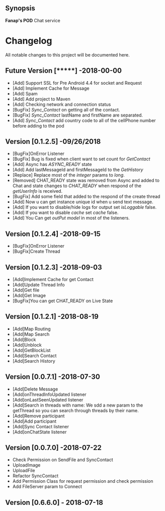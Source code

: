 ## Synopsis

**Fanap's POD** Chat service

# Changelog
All notable changes to this project will be documented here.

## Future Version [*****] -2018-00-00
-   [Add] Support SSL for Pre Android 4.4 for socket and Request
-   [Add] Implement Cache for Message
-   [Add] Spam
-   [Add] Add project to Maven
-   [Add] Checking network and connection status
-   [BugFix] *Sync_Contact* on getting all of the contact. 
-   [BugFix] *Sync_Contact* lastName and firstName are separated. 
-   [Add] *Sync_Contact* add country code to all of the cellPhone number before
    adding to the pod

##  Version [0.1.2.5] -09/26/2018
-   [BugFix]OnError Listener
-   [BugFix] Bug is fixed when client want to set count for *GetContact*
-   [Add] Async has *ASYNC_READY* state
-   [Add] Add lastMessageId and firstMessageId to the *GetHistory*
-   [Replace] Replace most of the *integer* params to *long*.
-   [Removed] CHAT_READY state was removed from Async and added to Chat and state changes 
     to *CHAT_READY* when respond of the *getUserInfo* is received.
-   [BugFix]  Add some field that added to the respond of the create thread
-   [Add]  Now u can get instance unique id when u send text message.
-   [Add]  If you want to disable/hide logs for output set *isLoggable* false.
-   [Add]  If you want to disable *cache* set *cache* false.
-   [Add]  You Can get *outPut model* in most of the listeners.

## Version [0.1.2.4] -2018-09-15
-   [BugFix]OnError Listener
-   [BugFix]Create Thread 

## Version [0.1.2.3] -2018-09-03
-   [Add]Implement Cache for get Contact
-   [Add]Update Thread Info
-   [Add]Get file
-   [Add]Get Image
-   [BugFix]You can get CHAT_READY on Live State

## Version [0.1.2.1] -2018-08-19
-   [Add]Map Routing
-   [Add]Map Search
-   [Add]Block
-   [Add]Unblock
-   [Add]GetBlockList
-   [Add]Search Contact
-   [Add]Search History

## Version [0.0.7.1] -2018-07-30

-   [Add]Delete Message
-   [Add]onThreadInfoUpdated listener
-   [Add]onLastSeenUpdated listener
-   [Add]Search in threads with name:
    We sdd a new param to the getThread so you can search through threads by their name. 
-   [Add]Remove participant
-   [Add]Add participant
-   [Add]Sync Contact listener
-   [Add]onChatState listener

## Version [0.0.7.0] -2018-07-22

-   Check Permission on SendFile and SyncContact 
-   UploadImage 
-   UploadFile 
-   Refactor SyncContact
-   Add Permission Class for request permission and check permission
-   Add FileServer param to Connect 

## Version [0.6.6.0] - 2018-07-18
